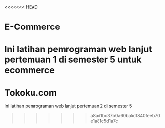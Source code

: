 <<<<<<< HEAD
# E-Commerce
Ini latihan pemrograman web lanjut pertemuan 1 di semester 5 untuk ecommerce
=======
# Tokoku.com
Ini latihan pemrograman web lanjut pertemuan 2 di semester 5
>>>>>>> a8ad1bc37b0a60ba5c1840feeb70e1a81c5d1a7c
